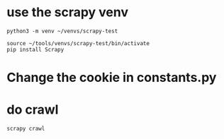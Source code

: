 # use the scrapy venv
```
python3 -m venv ~/venvs/scrapy-test

source ~/tools/venvs/scrapy-test/bin/activate
pip install Scrapy
```
# Change the cookie in constants.py
# do crawl
```
scrapy crawl 
```
